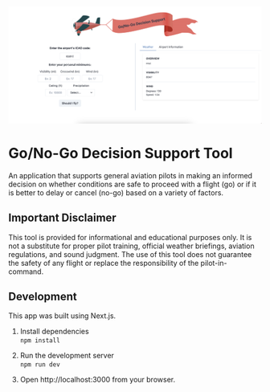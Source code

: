 <img width="1200" alt="Tool Screenshot" src="./go_nogo.png">

# Go/No-Go Decision Support Tool
An application that supports general aviation pilots in making an informed decision on whether conditions are safe to proceed with a flight (go) or if it is better to delay or cancel (no-go) based on a variety of factors.

## Important Disclaimer 
This tool is provided for informational and educational purposes only. It is not a substitute for proper pilot training, official weather briefings, aviation regulations, and sound judgment. The use of this tool does not guarantee the safety of any flight or replace the responsibility of the pilot-in-command.

## Development
This app was built using Next.js.

1. Install dependencies\
`npm install`

2. Run the development server\
`npm run dev`

2. Open http://localhost:3000 from your browser.